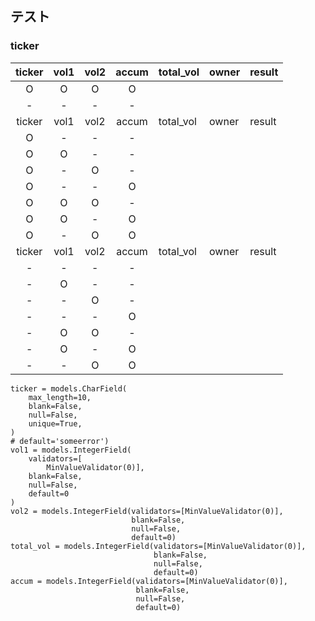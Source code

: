 ## テスト

### ticker

| ticker | vol1  | vol2  | accum | total_vol | owner | result |
| :----: | :---: | :---: | :---: | --------- | ----- | ------ |
|   O    |   O   |   O   |   O   |           |       |        |
|   -    |   -   |   -   |   -   |           |       |        |
| ticker | vol1  | vol2  | accum | total_vol | owner | result |
|   O    |   -   |   -   |   -   |           |       |        |
|   O    |   O   |   -   |   -   |           |       |        |
|   O    |   -   |   O   |   -   |           |       |        |
|   O    |   -   |   -   |   O   |           |       |        |
|   O    |   O   |   O   |   -   |           |       |        |
|   O    |   O   |   -   |   O   |           |       |        |
|   O    |   -   |   O   |   O   |           |       |        |
| ticker | vol1  | vol2  | accum | total_vol | owner | result |
|   -    |   -   |   -   |   -   |           |       |        |
|   -    |   O   |   -   |   -   |           |       |        |
|   -    |   -   |   O   |   -   |           |       |        |
|   -    |   -   |   -   |   O   |           |       |        |
|   -    |   O   |   O   |   -   |           |       |        |
|   -    |   O   |   -   |   O   |           |       |        |
|   -    |   -   |   O   |   O   |           |       |        |

    ticker = models.CharField(
        max_length=10,
        blank=False,
        null=False,
        unique=True,
    )
    # default='someerror')
    vol1 = models.IntegerField(
        validators=[
            MinValueValidator(0)],
        blank=False,
        null=False,
        default=0
    )
    vol2 = models.IntegerField(validators=[MinValueValidator(0)],
                               blank=False,
                               null=False,
                               default=0)
    total_vol = models.IntegerField(validators=[MinValueValidator(0)],
                                    blank=False,
                                    null=False,
                                    default=0)
    accum = models.IntegerField(validators=[MinValueValidator(0)],
                                blank=False,
                                null=False,
                                default=0)
